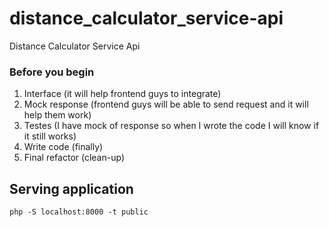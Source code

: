 # distance_calculator_service-api
Distance Calculator Service Api

### Before you begin
1. Interface (it will help frontend guys to integrate)
2. Mock response (frontend guys will be able to send request and it will help them work)
3. Testes (I have mock of response so when I wrote the code I will know if it still works)
4. Write code (finally)
5. Final refactor (clean-up)

## Serving application
`php -S localhost:8000 -t public`

